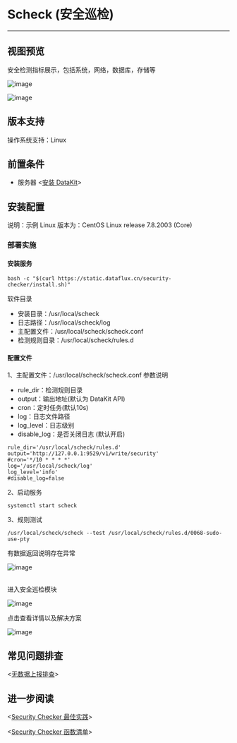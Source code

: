 
# Scheck (安全巡检)
---

## 视图预览

安全检测指标展示，包括系统，网络，数据库，存储等

![image](imgs/input-scheck-1.png)

![image](imgs/input-scheck-2.png)

## 版本支持

操作系统支持：Linux

## 前置条件

- 服务器 <[安装 DataKit](../datakit/datakit-install.md)>

## 安装配置

说明：示例 Linux 版本为：CentOS Linux release 7.8.2003 (Core)

### 部署实施

#### 安装服务

```
bash -c "$(curl https://static.dataflux.cn/security-checker/install.sh)"
```

软件目录

- 安装目录：/usr/local/scheck
- 日志路径：/usr/local/scheck/log
- 主配置文件：/usr/local/scheck/scheck.conf
- 检测规则目录：/usr/local/scheck/rules.d

#### 配置文件

1、主配置文件：/usr/local/scheck/scheck.conf
参数说明

- rule_dir：检测规则目录
- output：输出地址(默认为 DataKit API)
- cron：定时任务(默认10s)
- log：日志文件路径
- log_level：日志级别
- disable_log：是否关闭日志 (默认开启)

```
rule_dir='/usr/local/scheck/rules.d'
output='http://127.0.0.1:9529/v1/write/security'
#cron='*/10 * * * *'
log='/usr/local/scheck/log'
log_level='info'
#disable_log=false
```

2、启动服务

```
systemctl start scheck
```

3、规则测试

```
/usr/local/scheck/scheck --test /usr/local/scheck/rules.d/0068-sudo-use-pty
```

有数据返回说明存在异常

![image](imgs/input-scheck-3.png)

<br />进入安全巡检模块<br />

![image](imgs/input-scheck-4.png)

点击查看详情以及解决方案

![image](imgs/input-scheck-5.png)

## 常见问题排查

<[无数据上报排查](../datakit/why-no-data.md)>

## 进一步阅读

<[Security Checker 最佳实践](../scheck/best-practices)>

<[Security Checker 函数清单](../scheck/funcs)>


